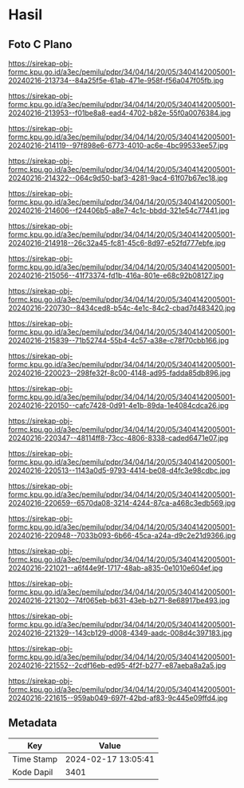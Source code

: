# Hasil

## Foto C Plano

https://sirekap-obj-formc.kpu.go.id/a3ec/pemilu/pdpr/34/04/14/20/05/3404142005001-20240216-213734--84a25f5e-61ab-471e-958f-f56a047f05fb.jpg

https://sirekap-obj-formc.kpu.go.id/a3ec/pemilu/pdpr/34/04/14/20/05/3404142005001-20240216-213953--f01be8a8-ead4-4702-b82e-55f0a0076384.jpg

https://sirekap-obj-formc.kpu.go.id/a3ec/pemilu/pdpr/34/04/14/20/05/3404142005001-20240216-214119--97f898e6-6773-4010-ac6e-4bc99533ee57.jpg

https://sirekap-obj-formc.kpu.go.id/a3ec/pemilu/pdpr/34/04/14/20/05/3404142005001-20240216-214322--064c9d50-baf3-4281-9ac4-61f07b67ec18.jpg

https://sirekap-obj-formc.kpu.go.id/a3ec/pemilu/pdpr/34/04/14/20/05/3404142005001-20240216-214606--f24406b5-a8e7-4c1c-bbdd-321e54c77441.jpg

https://sirekap-obj-formc.kpu.go.id/a3ec/pemilu/pdpr/34/04/14/20/05/3404142005001-20240216-214918--26c32a45-fc81-45c6-8d97-e52fd777ebfe.jpg

https://sirekap-obj-formc.kpu.go.id/a3ec/pemilu/pdpr/34/04/14/20/05/3404142005001-20240216-215056--41f73374-fd1b-416a-801e-e68c92b08127.jpg

https://sirekap-obj-formc.kpu.go.id/a3ec/pemilu/pdpr/34/04/14/20/05/3404142005001-20240216-220730--8434ced8-b54c-4e1c-84c2-cbad7d483420.jpg

https://sirekap-obj-formc.kpu.go.id/a3ec/pemilu/pdpr/34/04/14/20/05/3404142005001-20240216-215839--71b52744-55b4-4c57-a38e-c78f70cbb166.jpg

https://sirekap-obj-formc.kpu.go.id/a3ec/pemilu/pdpr/34/04/14/20/05/3404142005001-20240216-220023--298fe32f-8c00-4148-ad95-fadda85db896.jpg

https://sirekap-obj-formc.kpu.go.id/a3ec/pemilu/pdpr/34/04/14/20/05/3404142005001-20240216-220150--cafc7428-0d91-4e1b-89da-1e4084cdca26.jpg

https://sirekap-obj-formc.kpu.go.id/a3ec/pemilu/pdpr/34/04/14/20/05/3404142005001-20240216-220347--48114ff8-73cc-4806-8338-caded6471e07.jpg

https://sirekap-obj-formc.kpu.go.id/a3ec/pemilu/pdpr/34/04/14/20/05/3404142005001-20240216-220513--1143a0d5-9793-4414-be08-d4fc3e98cdbc.jpg

https://sirekap-obj-formc.kpu.go.id/a3ec/pemilu/pdpr/34/04/14/20/05/3404142005001-20240216-220659--6570da08-3214-4244-87ca-a468c3edb569.jpg

https://sirekap-obj-formc.kpu.go.id/a3ec/pemilu/pdpr/34/04/14/20/05/3404142005001-20240216-220948--7033b093-6b66-45ca-a24a-d9c2e21d9366.jpg

https://sirekap-obj-formc.kpu.go.id/a3ec/pemilu/pdpr/34/04/14/20/05/3404142005001-20240216-221021--a6f44e9f-1717-48ab-a835-0e1010e604ef.jpg

https://sirekap-obj-formc.kpu.go.id/a3ec/pemilu/pdpr/34/04/14/20/05/3404142005001-20240216-221302--74f065eb-b631-43eb-b271-8e68917be493.jpg

https://sirekap-obj-formc.kpu.go.id/a3ec/pemilu/pdpr/34/04/14/20/05/3404142005001-20240216-221329--143cb129-d008-4349-aadc-008d4c397183.jpg

https://sirekap-obj-formc.kpu.go.id/a3ec/pemilu/pdpr/34/04/14/20/05/3404142005001-20240216-221552--2cdf16eb-ed95-4f2f-b277-e87aeba8a2a5.jpg

https://sirekap-obj-formc.kpu.go.id/a3ec/pemilu/pdpr/34/04/14/20/05/3404142005001-20240216-221615--959ab049-697f-42bd-af83-9c445e09ffd4.jpg


## Metadata

| Key        | Value               |
| ---------- | ------------------- |
| Time Stamp | 2024-02-17 13:05:41 |
| Kode Dapil | 3401                |




